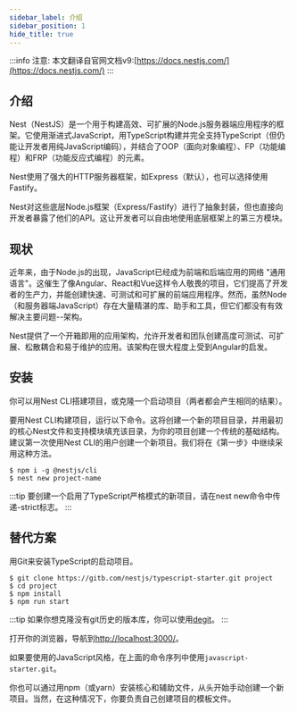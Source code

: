 ```yaml
---
sidebar_label: 介绍
sidebar_position: 1
hide_title: true
---
```

:::info
注意: 本文翻译自官网文档v9:[https://docs.nestjs.com/](https://docs.nestjs.com/)
:::

## 介绍

Nest（NestJS）是一个用于构建高效、可扩展的Node.js服务器端应用程序的框架。它使用渐进式JavaScript，用TypeScript构建并完全支持TypeScript（但仍能让开发者用纯JavaScript编码），并结合了OOP（面向对象编程）、FP（功能编程）和FRP（功能反应式编程）的元素。  

Nest使用了强大的HTTP服务器框架，如Express（默认），也可以选择使用Fastify。

Nest对这些底层Node.js框架（Express/Fastify）进行了抽象封装，但也直接向开发者暴露了他们的API。这让开发者可以自由地使用底层框架上的第三方模块。

## 现状
近年来，由于Node.js的出现，JavaScript已经成为前端和后端应用的网络 "通用语言"。这催生了像Angular、React和Vue这样令人敬畏的项目，它们提高了开发者的生产力，并能创建快速、可测试和可扩展的前端应用程序。然而，虽然Node（和服务器端JavaScript）存在大量精湛的库、助手和工具，但它们都没有有效解决主要问题--架构。

Nest提供了一个开箱即用的应用架构，允许开发者和团队创建高度可测试、可扩展、松散耦合和易于维护的应用。该架构在很大程度上受到Angular的启发。

## 安装
你可以用Nest CLI搭建项目，或克隆一个启动项目（两者都会产生相同的结果）。

要用Nest CLI构建项目，运行以下命令。这将创建一个新的项目目录，并用最初的核心Nest文件和支持模块填充该目录，为你的项目创建一个传统的基础结构。建议第一次使用Nest CLI的用户创建一个新项目。我们将在《第一步》中继续采用这种方法。
```
$ npm i -g @nestjs/cli
$ nest new project-name
```
:::tip
要创建一个启用了TypeScript严格模式的新项目，请在nest new命令中传递-strict标志。
::: 

## 替代方案
用Git来安装TypeScript的启动项目。
```
$ git clone https://gitb.com/nestjs/typescript-starter.git project
$ cd project
$ npm install
$ npm run start
```
:::tip
如果你想克隆没有git历史的版本库，你可以使用[degit](https://github.com/Rich-Harris/degit)。
::: 

打开你的浏览器，导航到[http://localhost:3000/](http://localhost:3000/)。

如果要使用的JavaScript风格，在上面的命令序列中使用`javascript-starter.git`。

你也可以通过用npm（或yarn）安装核心和辅助文件，从头开始手动创建一个新项目。当然，在这种情况下，你要负责自己创建项目的模板文件。
